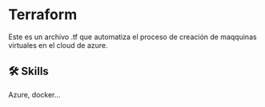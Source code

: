 # Terraform

Este es un archivo .tf que automatiza el proceso de creación de maqquinas virtuales en el cloud de azure.


## 🛠 Skills
Azure, docker...

